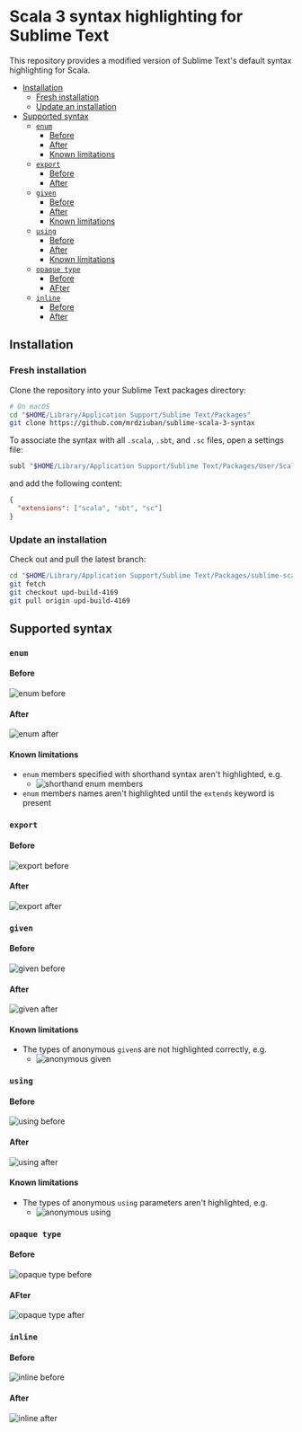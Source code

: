 # Scala 3 syntax highlighting for Sublime Text

This repository provides a modified version of Sublime Text's default syntax highlighting for Scala.

<!-- START doctoc generated TOC please keep comment here to allow auto update -->
<!-- DON'T EDIT THIS SECTION, INSTEAD RE-RUN doctoc TO UPDATE -->

- [Installation](#installation)
  - [Fresh installation](#fresh-installation)
  - [Update an installation](#update-an-installation)
- [Supported syntax](#supported-syntax)
  - [`enum`](#enum)
    - [Before](#before)
    - [After](#after)
    - [Known limitations](#known-limitations)
  - [`export`](#export)
    - [Before](#before-1)
    - [After](#after-1)
  - [`given`](#given)
    - [Before](#before-2)
    - [After](#after-2)
    - [Known limitations](#known-limitations-1)
  - [`using`](#using)
    - [Before](#before-3)
    - [After](#after-3)
    - [Known limitations](#known-limitations-2)
  - [`opaque type`](#opaque-type)
    - [Before](#before-4)
    - [AFter](#after)
  - [`inline`](#inline)
    - [Before](#before-5)
    - [After](#after-4)

<!-- END doctoc generated TOC please keep comment here to allow auto update -->

## Installation

### Fresh installation

Clone the repository into your Sublime Text packages directory:

```bash
# On macOS
cd "$HOME/Library/Application Support/Sublime Text/Packages"
git clone https://github.com/mrdziuban/sublime-scala-3-syntax
```

To associate the syntax with all `.scala`, `.sbt`, and `.sc` files, open a settings file:

```bash
subl "$HOME/Library/Application Support/Sublime Text/Packages/User/Scala 3.sublime-settings"
```

and add the following content:

```json
{
  "extensions": ["scala", "sbt", "sc"]
}
```

### Update an installation

Check out and pull the latest branch:

```bash
cd "$HOME/Library/Application Support/Sublime Text/Packages/sublime-scala-3-syntax"
git fetch
git checkout upd-build-4169
git pull origin upd-build-4169
```

## Supported syntax

### `enum`

#### Before

![enum before](https://github.com/mrdziuban/sublime-scala-3-syntax/assets/4718399/91cc3654-d8f0-4071-a5be-cbdb0cfe67d6)

#### After

![enum after](https://github.com/mrdziuban/sublime-scala-3-syntax/assets/4718399/7fd70f44-e995-4897-b889-1deee61e44f0)

#### Known limitations

- `enum` members specified with shorthand syntax aren't highlighted, e.g.
    - ![shorthand enum members](https://github.com/mrdziuban/sublime-scala-3-syntax/assets/4718399/45f7307d-c2b4-4db0-95ec-3436633f127b)
- `enum` members names aren't highlighted until the `extends` keyword is present

### `export`

#### Before

![export before](https://github.com/mrdziuban/sublime-scala-3-syntax/assets/4718399/fba6c5ce-fc6d-46a4-b1d2-b0166c7b5506)

#### After

![export after](https://github.com/mrdziuban/sublime-scala-3-syntax/assets/4718399/2502b43e-baf5-407b-88a5-01a5867cf2d4)

### `given`

#### Before

![given before](https://github.com/mrdziuban/sublime-scala-3-syntax/assets/4718399/3e326c9e-43f5-44d6-9f27-76f9a77a0c42)

#### After

![given after](https://github.com/mrdziuban/sublime-scala-3-syntax/assets/4718399/9fb76a24-a764-4854-80b8-43ae68f4f211)

#### Known limitations

- The types of anonymous `given`s are not highlighted correctly, e.g.
    - ![anonymous given](https://github.com/mrdziuban/sublime-scala-3-syntax/assets/4718399/623f9c26-e23e-490b-b005-6ae31c8de1a6)

### `using`

#### Before

![using before](https://github.com/mrdziuban/sublime-scala-3-syntax/assets/4718399/6af53700-6d6b-4646-b911-10ae658d6825)

#### After

![using after](https://github.com/mrdziuban/sublime-scala-3-syntax/assets/4718399/07cecd68-f779-4c3e-82ef-c2414b6475ad)

#### Known limitations

- The types of anonymous `using` parameters aren't highlighted, e.g.
    - ![anonymous using](https://github.com/mrdziuban/sublime-scala-3-syntax/assets/4718399/4bfcacbf-d95f-43ff-842d-80aa21e0f133)

### `opaque type`

#### Before

![opaque type before](https://github.com/mrdziuban/sublime-scala-3-syntax/assets/4718399/ec11e5e9-b865-4718-87f8-8b0c049dfc7a)

#### AFter

![opaque type after](https://github.com/mrdziuban/sublime-scala-3-syntax/assets/4718399/532cf571-11c7-47cb-b9d6-f5ec7f311b35)

### `inline`

#### Before

![inline before](https://github.com/mrdziuban/sublime-scala-3-syntax/assets/4718399/eb18472c-8b0e-4984-8f5b-94581ad8fe3c)

#### After

![inline after](https://github.com/mrdziuban/sublime-scala-3-syntax/assets/4718399/aa7b5e9f-f243-4120-8935-94c0887d62a2)
